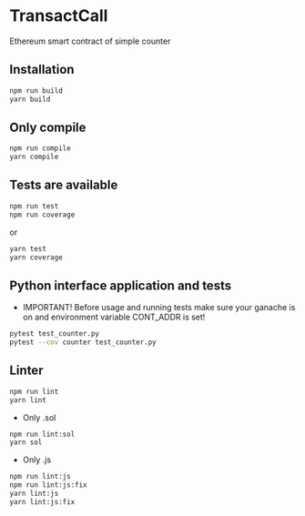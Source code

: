# TransactCall
Ethereum smart contract of simple counter
## Installation
```bash
npm run build
yarn build
```
## Only compile
```bash
npm run compile
yarn compile
```
## Tests are available
```bash
npm run test
npm run coverage
```
or
```bash
yarn test
yarn coverage
```
## Python interface application and tests
* IMPORTANT! Before usage and running tests make sure your ganache is on and environment variable CONT_ADDR is set!
```bash
pytest test_counter.py
pytest --cov counter test_counter.py
```
## Linter
```bash
npm run lint
yarn lint
```
* Only .sol
```bash
npm run lint:sol
yarn sol
```
* Only .js
```bash
npm run lint:js
npm run lint:js:fix
yarn lint:js
yarn lint:js:fix
```
